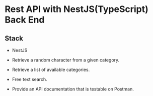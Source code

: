 # Rest API with NestJS(TypeScript) Back End 

## Stack

- NestJS

- Retrieve a random character from a given category.
- Retrieve a list of available categories.
- Free text search.
- Provide an API documentation that is testable on Postman.



